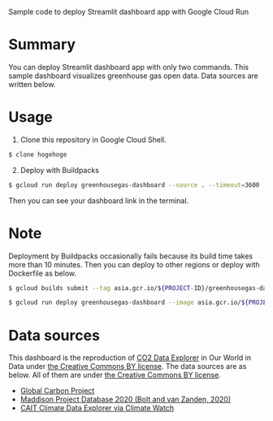 Sample code to deploy Streamlit dashboard app with Google Cloud Run
 
# Summary
 
You can deploy Streamlit dashboard app with only two commands.
This sample dashboard visualizes greenhouse gas open data. Data sources are written below.

 
# Usage

1. Clone this repository in Google Cloud Shell.
```bash
$ clone hogehoge
```
2. Deploy with Buildpacks
```bash
$ gcloud run deploy greenhousegas-dashboard --source . --timeout=3600
```

Then you can see your dashboard link in the terminal.
 
# Note
Deployment by Buildpacks occasionally fails because its build time takes more than 10 minutes.
Then you can deploy to other regions or deploy with Dockerfile as below.
```bash
$ gcloud builds submit --tag asia.gcr.io/${PROJECT-ID}/greenhousegas-dashboard:v

$ gcloud run deploy greenhousegas-dashboard --image asia.gcr.io/${PROJECT-ID}/greenhousegas-dashboard:v1
```
 
# Data sources
This dashboard is the reproduction of [CO2 Data Explorer](https://ourworldindata.org/explorers/co2) in Our World in Data under [the Creative Commons BY license](https://creativecommons.org/licenses/by/4.0/).
The data sources are as below. All of them are under [the Creative Commons BY license](https://creativecommons.org/licenses/by/4.0/).
- [Global Carbon Project](https://www.icos-cp.eu/science-and-impact/global-carbon-budget/2021)
- [Maddison Project Database 2020 (Bolt and van Zanden, 2020)](https://www.rug.nl/ggdc/historicaldevelopment/maddison/releases/maddison-project-database-2020)
- [CAIT Climate Data Explorer via Climate Watch](https://www.climatewatchdata.org/data-explorer/historical-emissions?historical-emissions-data-sources=cait&historical-emissions-gases=all-ghg&historical-emissions-regions=All%20Selected&historical-emissions-sectors=total-including-lucf%2Ctotal-including-lucf&page=1)